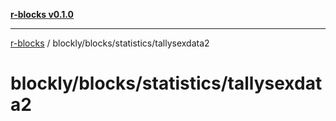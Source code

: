 [**r-blocks v0.1.0**](../../../../README.md)

***

[r-blocks](../../../../modules.md) / blockly/blocks/statistics/tallysexdata2

# blockly/blocks/statistics/tallysexdata2
